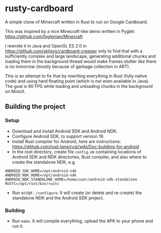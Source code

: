 rusty-cardboard
===============

A simple clone of Minecraft written in Rust to run on Google Cardboard.

This was inspired by a nice Minecraft-like demo written in Pyglet:
https://github.com/fogleman/Minecraft

I rewrote it in Java and OpenGL ES 2.0 in
https://github.com/skligys/cardboard-creeper
only to find that with a sufficiently complex and large landscape, generating
additional chunks and loading them in the background thread would make frames
stutter like there is no tomorrow (mostly because of garbage collection in ART).

This is an attempt to fix that by rewriting everything in Rust (fully native
code) and using hard floating point (which is not even available in Java).  The
goal is 60 FPS while loading and unloading chunks in the background on MotoX.

## Building the project
### Setup

* Download and install Android SDK and Android NDK.
* Configure Android SDK, to support version 19.
* Install Rust compiler for Android, here are instructions: https://github.com/rust-lang/rust/wiki/Doc-building-for-android
* In the root directory, create file `config.mk` containing locations of
Android SDK and NDK directories, Rust compiler, and also where to create the
standalone NDK, e.g.
```
ANDROID_SDK_HOME=/opt/android-sdk
ANDROID_NDK_HOME=/opt/android-ndk
ANDROID_NDK_STANDALONE_HOME=/home/user/android-ndk-standalone
RUSTC=/opt/rust/bin/rustc
```
* Run script `./configure`.  It will create (or delete and re-create) the
standalone NDK and the Android SDK project.

### Building

* Run `make`.  It will compile everything, upload the APK to your phone and run it.
